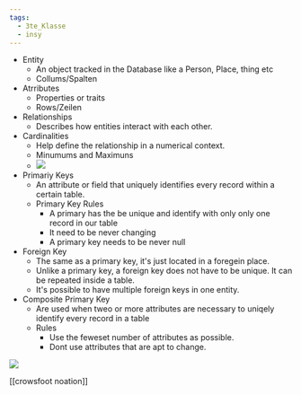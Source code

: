```yaml
---
tags:
  - 3te_Klasse
  - insy
---
```


- Entity
	- An object tracked in the Database like a Person, Place, thing etc
	- Collums/Spalten
- Atrributes
	- Properties or traits
	- Rows/Zeilen
- Relationships
	- Describes how entities interact with each other.
- Cardinalities
	- Help define the relationship in a numerical context.
	- Minumums and Maximuns
	- ![](Pasted%20image%2020241109160551.png.excalidraw.svg)
- Primariy Keys
	- An attribute or field that uniquely identifies every record within a certain table.
	- Primary Key Rules
		- A primary has the be unique and identify with only only one record in our table
		- It need to be never changing 
		- A primary key needs to be never null
- Foreign Key
	- The same as a primary key, it's just located in a foregein place.
	- Unlike a primary key, a foreign key does not have to be unique. It can be repeated inside a table.
	- It's possible to have multiple foreign keys in one entity. 
- Composite Primary Key
	- Are used when tweo or more attributes are necessary to uniqely identify every record in a table
	- Rules
		- Use the feweset number of attributes as possible.
		- Dont use attributes that are apt to change.

![](ERD-Entity%20Relationship%20Diagramm%2009-11-2024-00.excalidraw.svg)


[[crowsfoot noation]]